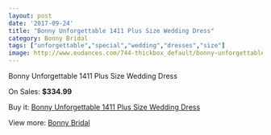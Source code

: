 ```yaml
---
layout: post
date: '2017-09-24'
title: "Bonny Unforgettable 1411 Plus Size Wedding Dress"
category: Bonny Bridal
tags: ["unforgettable","special","wedding","dresses","size"]
image: http://www.eudances.com/744-thickbox_default/bonny-unforgettable-1411-plus-size-wedding-dress.jpg
---
```

Bonny Unforgettable 1411 Plus Size Wedding Dress

On Sales: **$334.99**
<a href="https://www.eudances.com/en/bonny-bridal/242-bonny-unforgettable-1411-plus-size-wedding-dress.html"><amp-img layout="responsive" width="600" height="600" src="//www.eudances.com/744-thickbox_default/bonny-unforgettable-1411-plus-size-wedding-dress.jpg" alt="Bonny Unforgettable 1411 Plus Size Wedding Dress 0" /></a>
<a href="https://www.eudances.com/en/bonny-bridal/242-bonny-unforgettable-1411-plus-size-wedding-dress.html"><amp-img layout="responsive" width="600" height="600" src="//www.eudances.com/745-thickbox_default/bonny-unforgettable-1411-plus-size-wedding-dress.jpg" alt="Bonny Unforgettable 1411 Plus Size Wedding Dress 1" /></a>

Buy it: [Bonny Unforgettable 1411 Plus Size Wedding Dress](https://www.eudances.com/en/bonny-bridal/242-bonny-unforgettable-1411-plus-size-wedding-dress.html "Bonny Unforgettable 1411 Plus Size Wedding Dress")

View more: [Bonny Bridal](https://www.eudances.com/en/3-bonny-bridal "Bonny Bridal")